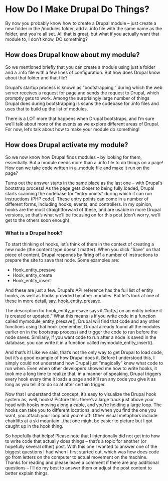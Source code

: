 # How Do I Make Drupal Do Things?
By now you probably know how to create a Drupal module – just create a new folder in the /modules folder, add a .info file with the same name as the folder, and you’re all set. All that is great, but what if you actually want that module to, I don’t know, DO something?

## How does Drupal know about my module?
So we mentioned briefly that you can create a module using just a folder and a .info file with a few lines of configuration. But how does Drupal know about that folder and that file?

Drupal’s startup process is known as “bootstrapping,” during which the web server receives a request for page and sends the request to Drupal, which promptly gets to work. Among the surprisingly large number of things Drupal does during bootstrapping is scans the codebase for .info files and uses that to build up the list of modules. 

There is a LOT more that happens when Drupal bootstraps, and I’m sure we’ll talk about more of the events as we explore different areas of Drupal. For now, let’s talk about how to make your module do something!

## How does Drupal activate my module?
So we now know how Drupal finds modules – by looking for them, essentially. But a module needs more than a .info file to do things on a page! How can we take code written in a .module file and make it run on the page?

Turns out the answer starts in the same place as the last one – with Drupal’s bootstrap process! As the page gets closer to being fully loaded, Drupal starts scanning the codebase for “entry points” during which it can run instructions (PHP code). These entry points can come in a number of different forms, including hooks, events, and controllers. In my opinion, hooks are the most straightforward of these, and are usable in more Drupal versions, so that’s what we’ll be focusing on for this post (don’t worry, we’ll get to the others soon enough).

### What is a Drupal hook?
To start thinking of hooks, let’s think of them in the context of creating a new node (the content type doesn’t matter). When you click “Save” on that piece of content, Drupal responds by firing off a number of instructions to prepare the site to save that node. Some examples are: 

- Hook_entity_presave
- Hook_entity_create
- Hook_entity_insert

And these are just a few. Drupal’s API reference has the full list of entity hooks, as well as hooks provided by other modules. But let’s look at one of these in more detail, say, hook_entity_presave.

The description for hook_entity_presave says it “Act[s] on an entity before it is created or updated.” What this means is if you write code in a function called mymodule_entity_presave(), Drupal will find that code and any other functions using that hook (remember, Drupal already found all the modules earlier on in the bootstrap process) and trigger the code to run before the node saves. Similarly, if you want code to run after a node is saved in the database, you can write it in a function called mymodule_entity_insert().

And that’s it! Like we said, that’s not the only way to get Drupal to load code, but it’s a good example of how Drupal does it. Before I understood this, I simply could not understand how Drupal just “magically” knew what code to run when. Even when other developers showed me how to write hooks, it took me a long time to realize that, in a manner of speaking, Drupal triggers every hook every time it loads a page and it’ll run any code you give it as long as you tell it to do so at after certain trigger.

Now that I understand that concept, it’s easy to visualize the Drupal hook system as, well, hooks! Picture this: there’s a large track just above your head with hooks moving along a cable, and you’re holding a large loop. The hooks can take you to different locations, and when you find the one you want, you attach your loop and you’re off! Other visual metaphors include chairlifts at a ski mountain…that one might be easier to picture but I got caught up in the hook thing. 

So hopefully that helps! Please note that I intentionally did not get into how to write code that actually does things – that’s a topic for another (or hopefully several other) post. With this one I wanted to answer one of the biggest questions I had when I first started out, which was how does code go from letters on the computer to actual movement on the machine. Thanks for reading and please leave a comment if there are any additional questions – I’ll do my best to answer them or adjust the post content to better explain things.
